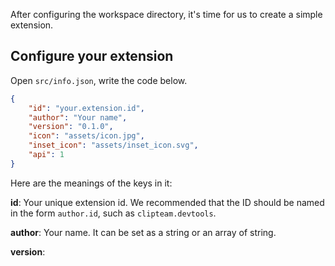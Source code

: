 After configuring the workspace directory, it's time for us to create a simple extension.

## Configure your extension

Open `src/info.json`, write the code below.
```json
{
    "id": "your.extension.id",
    "author": "Your name",
    "version": "0.1.0",
    "icon": "assets/icon.jpg",
    "inset_icon": "assets/inset_icon.svg",
    "api": 1
}
```

Here are the meanings of the keys in it:

**id**: Your unique extension id. We recommended that the ID should be named in the form `author.id`, such as `clipteam.devtools`.

**author**: Your name. It can be set as a string or an array of string.

**version**: 
